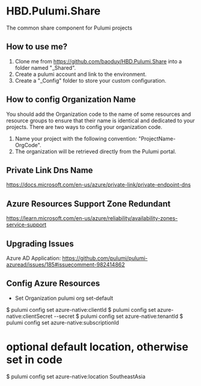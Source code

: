 # HBD.Pulumi.Share
The common share component for Pulumi projects

## How to use me?
1. Clone me from https://github.com/baoduy/HBD.Pulumi.Share into a folder named "_Shared".
2. Create a pulumi account and link to the environment.
3. Create a "_Config" folder to store your custom configuration.

## How to config Organization Name
You should add the Organization code to the name of some resources and resource groups to ensure that their name is identical and dedicated to your projects.
There are two ways to config your organization code.

1. Name your project with the following convention: "ProjectName-OrgCode".
2. The organization will be retrieved directly from the Pulumi portal.

## Private Link Dns Name
https://docs.microsoft.com/en-us/azure/private-link/private-endpoint-dns

## Azure Resources Support Zone Redundant
https://learn.microsoft.com/en-us/azure/reliability/availability-zones-service-support

## Upgrading Issues
Azure AD Application: https://github.com/pulumi/pulumi-azuread/issues/185#issuecomment-982414862


## Config Azure Resources

- Set Organization
pulumi org set-default

$ pulumi config set azure-native:clientId <clientID>
$ pulumi config set azure-native:clientSecret <clientSecret> --secret
$ pulumi config set azure-native:tenantId <tenantID>
$ pulumi config set azure-native:subscriptionId <subscriptionId>
# optional default location, otherwise set in code
$ pulumi config set azure-native:location SoutheastAsia